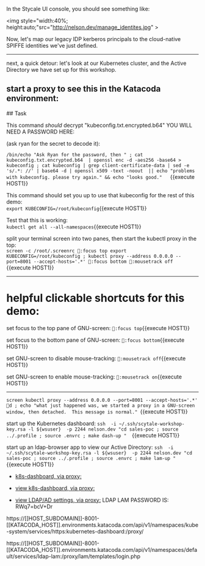 In the Stycale UI console, you should see something like:

<img style="width:40%; height:auto;"src="http://nelson.dev/manage_identites.jpg" > 

Now, let's map our legacy IDP kerberos principals to the cloud-native SPIFFE identities we've just defined. 



----
next, a quick detour:  let's look at our Kubernetes cluster, and the Active Directory we have set up for this workshop.


start a proxy to see this in the Katacoda environment:
----

## Task

This command *should* decrypt "kubeconfig.txt.encrypted.b64" 
YOU WILL NEED A PASSWORD HERE:

(ask ryan for the secret to decode it):

`/bin/echo "Ask Ryan for the password, then " ; cat kubeconfig.txt.encrypted.b64  | openssl enc -d -aes256 -base64 > kubeconfig ; cat kubeconfig | grep client-certificate-data | sed -e 's/.*: //' | base64 -d | openssl x509 -text -noout  || echo "problems with kubeconfig. please try again." && echo "looks good."   `{{execute HOST1}}

This command should set you up to use that kubeconfig for the rest of this demo:<br>
`export KUBECONFIG=/root/kubeconfig`{{execute HOST1}}

Test that this is working:
<br>
`kubectl get all --all-namespaces`{{execute HOST1}}

split your terminal screen into two panes, then start the kubectl proxy in the top:
<br>
`screen -c /root/.screenrc
:focus top
export KUBECONFIG=/root/kubeconfig ; kubectl proxy --address 0.0.0.0 --port=8001 --accept-hosts='.*'
:focus bottom
:mousetrack off
`{{execute HOST1}}

-----

# helpful clickable shortcuts for this demo:
set focus to the top pane of GNU-screen:
`:focus top`{{execute HOST1}}

set focus to the bottom pane of GNU-screen:
`:focus bottom`{{execute HOST1}}

set GNU-screen to disable mouse-tracking:
`:mousetrack off`{{execute HOST1}}

set GNU-screen to enable mouse-tracking:
`:mousetrack on`{{execute HOST1}}



---

`screen kubectl proxy --address 0.0.0.0 --port=8001 --accept-hosts='.*'  d; echo "what just happened was, we started a proxy in a GNU-screen window, then detached.  This message is normal." `{{execute HOST1}} 

start up the Kubernetes dashboard:
`ssh  -i ~/.ssh/scytale-workshop-key.rsa -l ${wsuser}  -p 2244 nelson.dev "cd sales-poc ; source ../.profile ; source .envrc ; make dash-up "  `{{execute HOST1}} 

start up an ldap-browser app to view our Active Directory:
`ssh  -i ~/.ssh/scytale-workshop-key.rsa -l ${wsuser}  -p 2244 nelson.dev "cd sales-poc ; source ../.profile ; source .envrc ; make lam-up "  `{{execute HOST1}} 
* <a href="https://[[HOST_SUBDOMAIN]]-8001-[[KATACODA_HOST]].environments.katacoda.com/api/v1/namespaces/kube-system/services/https:kubernetes-dashboard:/proxy/#!/overview?namespace=default">k8s-dashboard, via proxy:</a>

* <a href="https://[[HOST_SUBDOMAIN]]-8001-[[KATACODA_HOST]].environments.katacoda.com/api/v1/namespaces/kube-system/services/https:kubernetes-dashboard:/proxy/#!/overview?namespace=default">view k8s-dashboard, via proxy:</a>

* <a href="https://[[HOST_SUBDOMAIN]]-8001-[[KATACODA_HOST]].environments.katacoda.com/api/v1/namespaces/default/services/ldap-lam:/proxy/">view LDAP/AD settings, via proxy:</a>
LDAP LAM PASSWORD IS: RWq7=bcV+Dr


https://[[HOST_SUBDOMAIN]]-8001-[[KATACODA_HOST]].environments.katacoda.com/api/v1/namespaces/kube-system/services/https:kubernetes-dashboard:/proxy/


https://[[HOST_SUBDOMAIN]]-8001-[[KATACODA_HOST]].environments.katacoda.com/api/v1/namespaces/default/services/ldap-lam:/proxy/lam/templates/login.php


